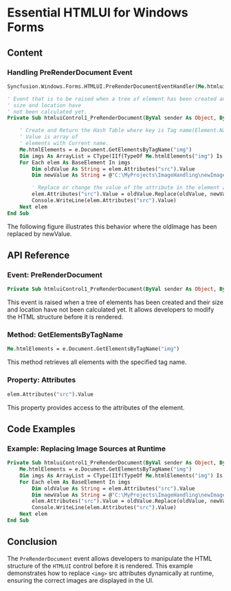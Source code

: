 <!--
source: image
domain: syncfusion-sdk
task: pdf-ocr-to-markdown
language: en
source_filename: page_159.jpeg
document_name: HTMLUI
page_number: 159
page_id: HTMLUI#page_159
product: Syncfusion Winforms
version: 11.4.0.26
timestamp: 2025-08-09T07:11:40Z
fidelity: lossless
-->

# Essential HTMLUI for Windows Forms

## Content

### Handling PreRenderDocument Event

```vb
Syncfusion.Windows.Forms.HTMLUI.PreRenderDocumentEventHandler(Me.htmluiControl1_PreRenderDocument)

' Event that is to be raised when a tree of element has been created and their
' size and location have
' not been calculated yet.
Private Sub htmluiControl1_PreRenderDocument(ByVal sender As Object, ByVal e As PreRenderDocumentArgs)

    ' Create and Return the Hash Table where key is Tag name(Element.Name) and
    ' Value is array of
    ' elements with Current name.
    Me.htmlElements = e.Document.GetElementsByTagName("img")
    Dim imgs As ArrayList = CType(IIf(TypeOf Me.htmlElements("img") Is ArrayList, Me.htmlElements("img"), Nothing), ArrayList)
    For Each elem As BaseElement In imgs
        Dim oldValue As String = elem.Attributes("src").Value
        Dim newValue As String = @"C:\MyProjects\ImageHandling\newImage.jpg";

        ' Replace or change the value of the attribute in the element at run time.
        elem.Attributes("src").Value = oldValue.Replace(oldValue, newValue)
        Console.WriteLine(elem.Attributes("src").Value)
    Next elem
End Sub
```

The following figure illustrates this behavior where the oldImage has been replaced by newValue.

## API Reference

### Event: PreRenderDocument

```vb
Private Sub htmluiControl1_PreRenderDocument(ByVal sender As Object, ByVal e As PreRenderDocumentArgs)
```

This event is raised when a tree of elements has been created and their size and location have not been calculated yet. It allows developers to modify the HTML structure before it is rendered.

### Method: GetElementsByTagName

```vb
Me.htmlElements = e.Document.GetElementsByTagName("img")
```

This method retrieves all elements with the specified tag name.

### Property: Attributes

```vb
elem.Attributes("src").Value
```

This property provides access to the attributes of the element.

## Code Examples

### Example: Replacing Image Sources at Runtime

```vb
Private Sub htmluiControl1_PreRenderDocument(ByVal sender As Object, ByVal e As PreRenderDocumentArgs)
    Me.htmlElements = e.Document.GetElementsByTagName("img")
    Dim imgs As ArrayList = CType(IIf(TypeOf Me.htmlElements("img") Is ArrayList, Me.htmlElements("img"), Nothing), ArrayList)
    For Each elem As BaseElement In imgs
        Dim oldValue As String = elem.Attributes("src").Value
        Dim newValue As String = @"C:\MyProjects\ImageHandling\newImage.jpg";
        elem.Attributes("src").Value = oldValue.Replace(oldValue, newValue)
        Console.WriteLine(elem.Attributes("src").Value)
    Next elem
End Sub
```

## Conclusion

The `PreRenderDocument` event allows developers to manipulate the HTML structure of the `HTMLUI` control before it is rendered. This example demonstrates how to replace `<img>` src attributes dynamically at runtime, ensuring the correct images are displayed in the UI.

<!-- tags: [HTMLUI, Windows Forms, PreRenderDocument, Image, Event, Element, Attribute] keywords: [Syncfusion, HTMLUI, PreRenderDocument, GetElementsByTagName, Attributes] -->